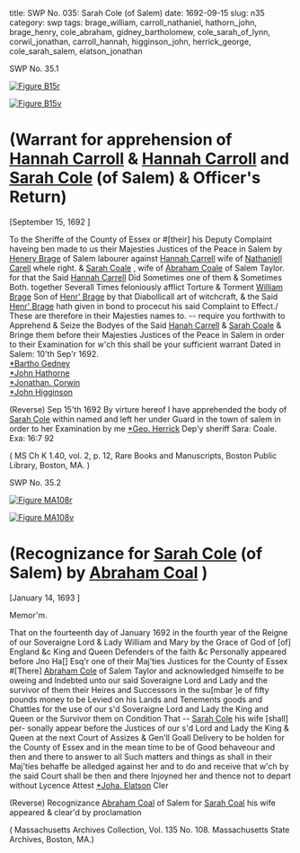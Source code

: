 title: SWP No. 035: Sarah Cole (of Salem)
date: 1692-09-15
slug: n35
category: swp
tags: brage_william, carroll_nathaniel, hathorn_john, brage_henry, cole_abraham, gidney_bartholomew, cole_sarah_of_lynn, corwil_jonathan, carroll_hannah, higginson_john, herrick_george, cole_sarah_salem, elatson_jonathan



<div markdown class="doc" id="n35.1">

<div class="doc_id">SWP No. 35.1</div>


<span markdown class="figure">[![Figure B15r](archives/BPL/gifs/B15A.gif)](archives/BPL/LARGE/B15A.jpg)</span>

<span markdown class="figure">[![Figure B15v](archives/BPL/gifs/B15B.gif)](archives/BPL/LARGE/B15B.jpg)</span>

# (Warrant for apprehension of [Hannah Carroll](/tag/carroll_hannah.html) & [Hannah Carroll](/tag/carroll_hannah.html) and [Sarah Cole](/tag/cole_sarah_salem.html) (of Salem) & Officer's Return)

[September 15, 1692 ] 

To the Sheriffe of the County of Essex or #[their] his Deputy Complaint  haveing ben made to us their Majesties Justices of the Peace in Salem  by [Henery Brage](/tag/brage_henry.html) of Salem labourer against [Hannah Carrell](/tag/carroll_hannah.html) wife of  [Nathaniell Carell](/tag/carroll_nathaniel.html) whele right. & [Sarah Coale](/tag/cole_sarah_of_lynn.html) , wife of [Abraham Coale](/tag/cole_abraham.html)  of Salem Taylor. for that the Said [Hannah Carrell](/tag/carroll_hannah.html) Did Sometimes  one of them & Sometimes Both. together Severall Times feloniously  afflict Torture & Torment [William Brage](/tag/brage_william.html) Son of [Henr' Brage](/tag/brage_henry.html) by that  Diabollicall art of witchcraft, & the Said [Henr' Brage](/tag/brage_henry.html) hath given in  bond to procecut his said Complaint to Effect./ These are therefore  in their Majesties names to. -- require you forthwith to Apprehend  & Seize the Bodyes of the Said [Hanah Carrell](/tag/carroll_hannah.html) & [Sarah Coale](/tag/cole_sarah_of_lynn.html) & Bringe  them before their Majesties Justices of the Peace in Salem in order to their Examination for w'ch this shall be your sufficient warrant
Dated in Salem:  10'th Sep'r 1692.   
                                                  [*Bartho Gedney](/tag/gidney_bartholomew.html)  
                                                  [*John Hathorne](/tag/hathorn_john.html)  
                                                  [*Jonathan. Corwin](/tag/corwil_jonathan.html)  
                                                  [*John Higginson](/tag/higginson_john.html) 

(Reverse)  Sep 15'th 1692 By virture hereof I have apprehended the body of [Sarah Cole](/tag/cole_sarah_salem.html) within  named and left her under Guard in the town of salem in order to  her Examination 
by me [*Geo. Herrick](/tag/herrick_george.html) Dep'y sheriff Sara:
Coale. Exa: 16:7 92 

( MS Ch K 1.40, vol. 2, p. 12, Rare Books and Manuscripts, Boston Public Library, Boston, MA. )

</div>



<div markdown class="doc" id="n35.2">

<div class="doc_id">SWP No. 35.2</div>


<span markdown class="figure">[![Figure MA108r](archives/MA135/small/MA108r.jpg)](archives/MA135/large/MA108r.jpg)</span>


<span markdown class="figure">[![Figure MA108v](archives/MA135/small/MA108v.jpg)](archives/MA135/large/MA108v.jpg)</span>

# (Recognizance for [Sarah Cole](/tag/cole_sarah_salem.html) (of Salem) by [Abraham Coal](/tag/cole_abraham.html) )

[January 14, 1693 ]

Memor'm. 

That on the fourteenth day of January 1692 in the fourth year  of the Reigne of our Soveraigne Lord & Lady William and Mary  by the Grace of God of [of] England &c King and Queen Defenders  of the faith &c Personally appeared before Jno Ha[] Esq'r one  of their Maj'ties Justices for the County of Essex #[There] [Abraham Cole](/tag/cole_abraham.html) of Salem Taylor and acknowledged himselfe to be oweing and  Indebted unto our said Soveraigne Lord and Lady and the survivor of  them their Heires and Successors in the su[mbar ]e of fifty pounds money  to be Levied on his Lands and Tenements goods and Chattles for the  use of our s'd Soveraigne Lord and Lady the King and Queen or the  Survivor them on Condition That -- [Sarah Cole](/tag/cole_sarah_salem.html) his wife [shall] per-  sonally appear before the Justices of our s'd Lord and Lady the King  & Queen at the next Court of Assizes & Gen'll Goall Delivery to be  holden for the County of Essex and in the mean time to be of Good  behaveour and then and there to answer to all Such matters and  things as shall in their Maj'ties behaffe be alledged against her and to  do and receive that w'ch by the said Court shall be then and there  Injoyned her and thence not to depart without Lycence
Attest  [*Joha. Elatson](/tag/elatson_jonathan.html) Cler 

(Reverse)  Recognizance [Abraham Coal](/tag/cole_abraham.html) of Salem 
for [Sarah Coal](/tag/cole_sarah_salem.html) his wife
appeared & clear'd by proclamation 

( Massachusetts Archives Collection, Vol. 135 No. 108. Massachusetts State Archives, Boston, MA.)

</div>

